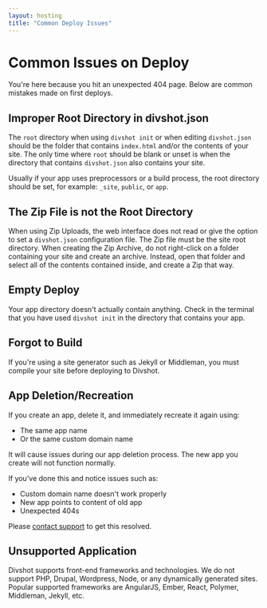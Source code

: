 ```yaml
---
layout: hosting
title: "Common Deploy Issues"
---
```


# Common Issues on Deploy

<p class="lead">You're here because you hit an unexpected 404 page. Below are common mistakes made on first deploys.</p>

## Improper Root Directory in divshot.json

The `root` directory when using `divshot init` or when editing `divshot.json` should be the folder that contains `index.html` and/or the contents of your site. The only time where `root` should be blank or unset is when the directory that contains `divshot.json` also contains your site.

Usually if your app uses preprocessors or a build process, the root directory should be set, for example: `_site`, `public`, or `app`.

## The Zip File is not the Root Directory

When using Zip Uploads, the web interface does not read or give the option to set a `divshot.json` configuration file. The Zip file must be the site root directory. When creating the Zip Archive, do not right-click on a folder containing your site and create an archive. Instead, open that folder and select all of the contents contained inside, and create a Zip that way.

## Empty Deploy

Your app directory doesn't actually contain anything. Check in the terminal that you have used `divshot init` in the directory that contains your app.

## Forgot to Build

If you're using a site generator such as Jekyll or Middleman, you must compile your site before deploying to Divshot.

## App Deletion/Recreation

If you create an app, delete it, and immediately recreate it again using:

* The same app name
* Or the same custom domain name

It will cause issues during our app deletion process. The new app you create will not function normally.

If you've done this and notice issues such as:

* Custom domain name doesn't work properly
* New app points to content of old app
* Unexpected 404s

Please [contact support](mailto:support@divshot.com) to get this resolved.


## Unsupported Application

Divshot supports front-end frameworks and technologies. We do not support PHP, Drupal, Wordpress, Node, or any dynamically generated sites. Popular supported frameworks are AngularJS, Ember, React, Polymer, Middleman, Jekyll, etc.
